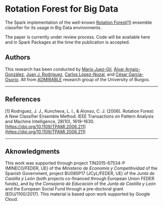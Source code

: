 # Rotation Forest for Big Data

The Spark implementation of the well-known [Rotation Forest](https://ieeexplore.ieee.org/document/1677518)[[1]](#ref_1) ensemble classifier for its usage in Big Data environments.

The paper is currently under review process. Code will be available here and in Spark Packages at the time the publication is accepted.

## Authors

This research has been conducted by [Mario Juez-Gil](https://scholar.google.es/citations?user=W8RVMNEAAAAJ&hl=es&oi=ao), [Álvar Arnaiz-González](https://scholar.google.es/citations?user=_9C0tpMAAAAJ&hl=es), [Juan J. Rodriguez](https://scholar.google.es/citations?user=p4m8t6oAAAAJ&hl=es), [Carlos López-Nozal](https://scholar.google.es/citations?user=JAS4N-oAAAAJ&hl=es), and [César García-Osorio](https://scholar.google.es/citations?user=X08I-_4AAAAJ&hl=es). All from [ADMIRABLE](https://www.admirable-ubu.es) research group of the University of Burgos.

---

## References

<a name="ref_1"></a>[1] Rodriguez, J. J., Kuncheva, L. I., & Alonso, C. J. (2006). Rotation Forest: A New Classifier Ensemble Method. IEEE Transactions on Pattern Analysis and Machine Intelligence, 28(10), 1619–1630. [https://doi.org/10.1109/TPAMI.2006.211](https://doi.org/10.1109/TPAMI.2006.211)

---

## Aknowledgments

This work was supported through project TIN2015-67534-P (MINECO/FEDER, UE) of the *Ministerio de Economía y Competitividad* of the Spanish Government, project BU085P17 (JCyL/FEDER, UE) of the *Junta de Castilla y León* (both projects co-financed through European Union FEDER funds), and by the *Consejería de Educación* of the *Junta de Castilla y León* and the European Social Fund through a pre-doctoral grant (EDU/1100/2017).
This material is based upon work supported by Google Cloud.
